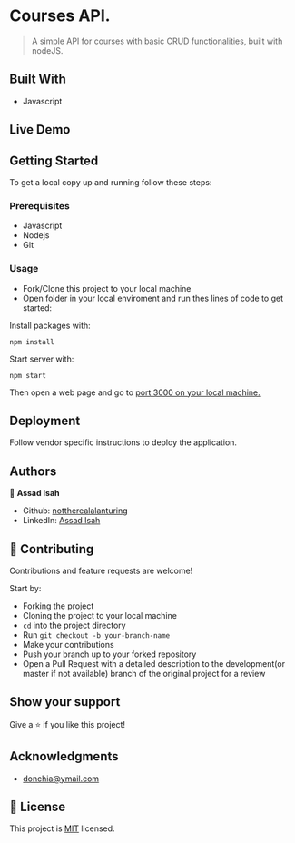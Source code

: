 # Courses API.

> A simple API for courses with basic CRUD functionalities, built with nodeJS.

## Built With

- Javascript

## Live Demo

## Getting Started

To get a local copy up and running follow these steps:

### Prerequisites

- Javascript
- Nodejs
- Git

### Usage

- Fork/Clone this project to your local machine
- Open folder in your local enviroment and run thes lines of code to get started:

Install packages with:

```
npm install

```

Start server with:

```
npm start

```

Then open a web page and go to [port 3000 on your local machine.](http://localhost:3000)

## Deployment

Follow vendor specific instructions to deploy the application.

## Authors

👤 **Assad Isah**

- Github: [nottherealalanturing](https://github.com/nottherealalanturing)
- LinkedIn: [Assad Isah](https://linkedin.com/in/assadisah)

## 🤝 Contributing

Contributions and feature requests are welcome!

Start by:

- Forking the project
- Cloning the project to your local machine
- `cd` into the project directory
- Run `git checkout -b your-branch-name`
- Make your contributions
- Push your branch up to your forked repository
- Open a Pull Request with a detailed description to the development(or master if not available) branch of the original project for a review

## Show your support

Give a ⭐️ if you like this project!

## Acknowledgments

- donchia@ymail.com

## 📝 License

This project is [MIT](https://opensource.org/licenses/MIT) licensed.
